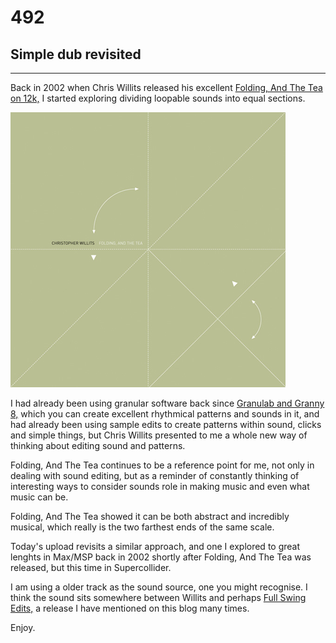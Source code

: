 # 492
## Simple dub revisited
---

Back in 2002 when Chris Willits released his excellent <a href="http://www.12k.com/index.php/site/releases/folding_and_the_tea/" target="_blank">Folding, And The Tea on 12k,</a> I started exploring dividing loopable sounds into equal sections.

![Image](/assets/img/snd492.png)

I had already been using granular software back since <a href="https://www.abc.se/~re/GranuLab/Granny.html" target="_blank">Granulab and Granny 8,</a> which you can create excellent rhythmical patterns and sounds in it, and had already been using sample edits to create patterns within sound, clicks and simple things, but Chris Willits presented to me a whole new way of thinking about editing sound and patterns. 

Folding, And The Tea continues to be a reference point for me, not only in dealing with sound editing, but as a reminder of constantly thinking of interesting ways to consider sounds role in making music and even what music can be. 

Folding, And The Tea showed it can be both abstract and incredibly musical, which really is the two farthest ends of the same scale.

Today's upload revisits a similar approach, and one I explored to great lenghts in Max/MSP back in 2002 shortly after Folding, And The Tea was released, but this time in Supercollider. 

I am using a older track as the sound source, one you might recognise. I think the sound sits somewhere between Willits and perhaps <a href="https://www.discogs.com/Stephan-Mathieu-Full-Swing-Edits/release/155205" target="_blank">Full Swing Edits,</a> a release I have mentioned on this blog many times.

Enjoy.


